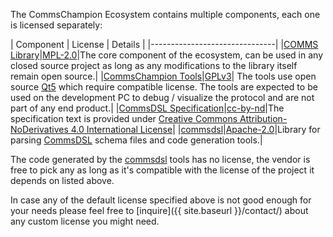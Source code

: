 The CommsChampion Ecosystem contains multiple components, each one is licensed separately:

| Component | License | Details |
|-------------------------------|
|[COMMS Library](https://github.com/commschamp/commscomms)|[MPL-2.0](http://mozilla.org/MPL/2.0/)|The core component of the ecosystem, can be used in any closed source project as long as any modifications to the library itself remain open source.|
|[CommsChampion Tools](https://github.com/commschamp/cc_tools_qt)|[GPLv3](https://www.gnu.org/licenses/gpl-3.0.en.html)| The tools use open source [Qt5](https://www.qt.io/) which require compatible license. The tools are expected to be used on the development PC to debug / visualize the protocol and are not part of any end product.|
|[CommsDSL Specification](https://github.com/commschamp/CommsDSL-Specification)|[cc-by-nd](https://creativecommons.org/licenses/by-nd/4.0/)|The  specification text is provided under [Creative Commons Attribution-NoDerivatives 4.0 International License](https://creativecommons.org/licenses/by-nd/4.0/)|
|[commsdsl](https://github.com/commschamp/commsdsl)|[Apache-2.0](http://www.apache.org/licenses/LICENSE-2.0)|Library for parsing [CommsDSL](https://github.com/commschamp/CommsDSL-Specification) schema files and code generation tools.|

The code generated by the [commsdsl](https://github.com/commschamp/commsdsl) tools has no license, the vendor is free to pick any as long as it's compatible with the license of the project it depends on listed above.

In case any of the default license specified above is not good enough for your needs please feel free to
[inquire]({{ site.baseurl }}/contact/) about any custom license you might need.


